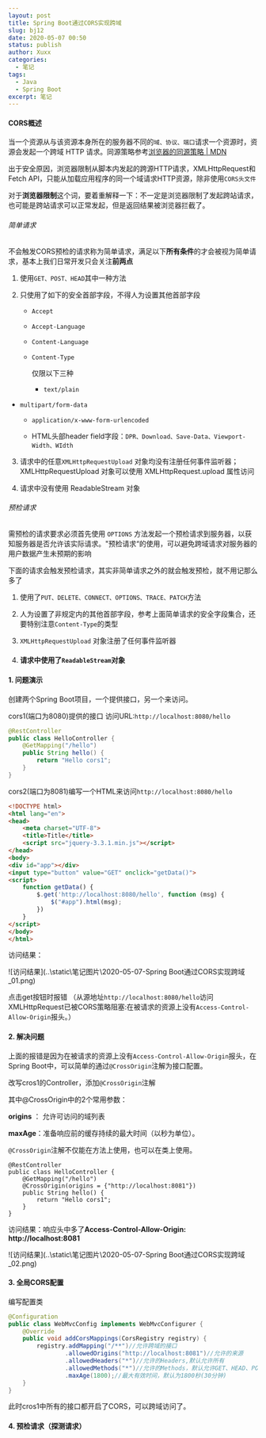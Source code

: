 ```yaml
---
layout: post
title: Spring Boot通过CORS实现跨域
slug: bj12
date: 2020-05-07 00:50
status: publish
author: Xuxx
categories: 
  - 笔记
tags: 
  - Java
  - Spring Boot
excerpt: 笔记
---
```


#### CORS概述

当一个资源从与该资源本身所在的服务器不同的`域、协议、端口`请求一个资源时，资源会发起一个跨域 HTTP 请求。同源策略参考[浏览器的同源策略 | MDN](https://developer.mozilla.org/zh-CN/docs/Web/Security/Same-origin_policy)

出于安全原因，浏览器限制从脚本内发起的跨源HTTP请求，XMLHttpRequest和Fetch API，只能从加载应用程序的同一个域请求HTTP资源，除非使用`CORS头文件`

对于**浏览器限制**这个词，要着重解释一下：不一定是浏览器限制了发起跨站请求，也可能是跨站请求可以正常发起，但是返回结果被浏览器拦截了。

###### 简单请求

不会触发CORS预检的请求称为简单请求，满足以下**所有条件**的才会被视为简单请求，基本上我们日常开发只会关注**前两点**

1. 使用`GET、POST、HEAD`其中一种方法

2. 只使用了如下的安全首部字段，不得人为设置其他首部字段

   - `Accept`

   - `Accept-Language`

   - `Content-Language`

   - `Content-Type`
     
     仅限以下三种

     - `text/plain`
- `multipart/form-data`
     - `application/x-www-form-urlencoded`

   - HTML头部header field字段：`DPR、Download、Save-Data、Viewport-Width、WIdth`
   
3. 请求中的任意`XMLHttpRequestUpload` 对象均没有注册任何事件监听器；XMLHttpRequestUpload 对象可以使用 XMLHttpRequest.upload 属性访问

4. 请求中没有使用 ReadableStream 对象

###### 预检请求

需预检的请求要求必须首先使用 `OPTIONS` 方法发起一个预检请求到服务器，以获知服务器是否允许该实际请求。"预检请求“的使用，可以避免跨域请求对服务器的用户数据产生未预期的影响

下面的请求会触发预检请求，其实非简单请求之外的就会触发预检，就不用记那么多了

1. 使用了`PUT、DELETE、CONNECT、OPTIONS、TRACE、PATCH`方法

2. 人为设置了非规定内的其他首部字段，参考上面简单请求的安全字段集合，还要特别注意`Content-Type`的类型

3. `XMLHttpRequestUpload` 对象注册了任何事件监听器

4. #### 请求中使用了`ReadableStream`对象

#### 1. 问题演示

创建两个Spring Boot项目，一个提供接口，另一个来访问。

cors1(端口为8080)提供的接口 访问URL:`http://localhost:8080/hello`

```java
@RestController
public class HelloController {
    @GetMapping("/hello")
    public String hello() {
        return "Hello cors1";
    }
}
```

cors2(端口为8081)编写一个HTML来访问`http://localhost:8080/hello`

```html
<!DOCTYPE html>
<html lang="en">
<head>
    <meta charset="UTF-8">
    <title>Title</title>
    <script src="jquery-3.3.1.min.js"></script>
</head>
<body>
<div id="app"></div>
<input type="button" value="GET" onclick="getData()">
<script>
    function getData() {
        $.get('http://localhost:8080/hello', function (msg) {
            $("#app").html(msg);
        })
    }
</script>
</body>
</html>
```

访问结果：

![访问结果](..\static\笔记图片\2020-05-07-Spring Boot通过CORS实现跨域_01.png)

点击get按钮时报错 （从源地址`http://localhost:8080/hello`访问XMLHttpRequest已被CORS策略阻塞:在被请求的资源上没有`Access-Control-Allow-Origin`报头。）

#### 2. 解决问题

上面的报错是因为在被请求的资源上没有`Access-Control-Allow-Origin`报头，在Spring Boot中，可以简单的通过`@CrossOrigin`注解为接口配置。

改写cros1的Controller，添加`@CrossOrigin`注解

其中@CrossOrigin中的2个常用参数：

**origins**  ： 允许可访问的域列表

**maxAge**：准备响应前的缓存持续的最大时间（以秒为单位）。

`@CrossOrigin`注解不仅能在方法上使用，也可以在类上使用。

```
@RestController
public class HelloController {
    @GetMapping("/hello")
    @CrossOrigin(origins = {"http://localhost:8081"})
    public String hello() {
        return "Hello cors1";
    }
}
```

访问结果：响应头中多了**Access-Control-Allow-Origin: http://localhost:8081**

![访问结果](..\static\笔记图片\2020-05-07-Spring Boot通过CORS实现跨域_02.png)

#### 3. 全局CORS配置

编写配置类

```java
@Configuration
public class WebMvcConfig implements WebMvcConfigurer {
    @Override
    public void addCorsMappings(CorsRegistry registry) {
        registry.addMapping("/**")//允许跨域的接口
                .allowedOrigins("http://localhost:8081")//允许的来源
                .allowedHeaders("*")//允许的Headers,默认允许所有
                .allowedMethods("*")//允许的Methods，默认允许GET、HEAD、POST
                .maxAge(1800);//最大有效时间，默认为1800秒(30分钟)
    }
}
```

此时cros1中所有的接口都开启了CORS，可以跨域访问了。

#### 4. 预检请求（探测请求）

